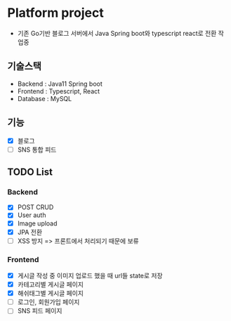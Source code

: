 # Platform project
- 기존 Go기반 블로그 서버에서 Java Spring boot와 typescript react로 전환 작업중

## 기술스택
- Backend : Java11 Spring boot
- Frontend : Typescript, React
- Database : MySQL

## 기능
- [X] 블로그
- [ ] SNS 통합 피드

## TODO List
### Backend
- [x] POST CRUD 
- [x] User auth
- [x] Image upload
- [x] JPA 전환
- [ ] XSS 방지 => 프론트에서 처리되기 때문에 보류

### Frontend
- [X] 게시글 작성 중 이미지 업로드 했을 때 url들 state로 저장
- [X] 카테고리별 게시글 페이지 
- [X] 해쉬태그별 게시글 페이지
- [ ] 로그인, 회원가입 페이지
- [ ] SNS 피드 페이지
